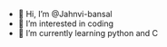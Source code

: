 - 👋 Hi, I’m @Jahnvi-bansal
- 👀 I’m interested in coding
- 🌱 I’m currently learning python and C

<!---
Jahnvi-bansal/Jahnvi-bansal is a ✨ special ✨ repository because its `README.md` (this file) appears on your GitHub profile.
You can click the Preview link to take a look at your changes.
--->
